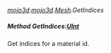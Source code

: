 _[mojo3d](../../modules/mojo3d/mojo3d-module.md):[mojo3d](../../modules/mojo3d/mojo3d-module.md).[Mesh](../../modules/mojo3d/mojo3d-mesh.md).GetIndices_
##### Method GetIndices:[UInt](../../modules/wonkey/wonkey-types-uint.md)[]( materialid:[Int](../../modules/wonkey/wonkey-types-int.md)=0 )
Get indices for a material id.
